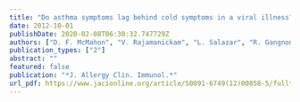 ```yaml
---
title: "Do asthma symptoms lag behind cold symptoms in a viral illness?"
date: 2012-10-01
publishDate: 2020-02-08T06:30:32.747729Z
authors: ["D. F. McMahon", "V. Rajamanickam", "L. Salazar", "R. Gangnon", "J. E. Gern"]
publication_types: ["2"]
abstract: ""
featured: false
publication: "*J. Allergy Clin. Immunol.*"
url_pdf: https://www.jacionline.org/article/S0091-6749(12)00858-5/fulltext
---
```


